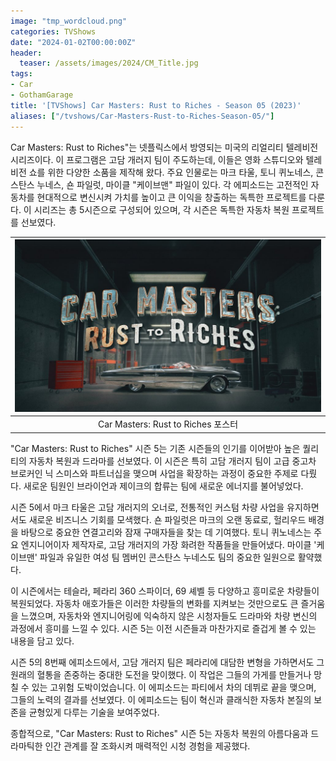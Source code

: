 ```yaml
---
image: "tmp_wordcloud.png"
categories: TVShows
date: "2024-01-02T00:00:00Z"
header:
  teaser: /assets/images/2024/CM_Title.jpg
tags:
- Car
- GothamGarage
title: '[TVShows] Car Masters: Rust to Riches - Season 05 (2023)'
aliases: ["/tvshows/Car-Masters-Rust-to-Riches-Season-05/"]
---
```


Car Masters: Rust to Riches"는 넷플릭스에서 방영되는 미국의 리얼리티 텔레비전 시리즈이다. 이 프로그램은 고담 개러지 팀이 주도하는데, 이들은 영화 스튜디오와 텔레비전 쇼를 위한 다양한 소품을 제작해 왔다. 주요 인물로는 마크 타울, 토니 퀴노네스, 콘스탄스 누네스, 숀 파일럿, 마이클 "케이브맨" 파일이 있다. 각 에피소드는 고전적인 자동차를 현대적으로 변신시켜 가치를 높이고 큰 이익을 창출하는 독특한 프로젝트를 다룬다. 이 시리즈는 총 5시즌으로 구성되어 있으며, 각 시즌은 독특한 자동차 복원 프로젝트를 선보였다.​

|![](/assets/images/2024/CM_Title.jpg)|
|:---:|
|Car Masters: Rust to Riches 포스터|

"Car Masters: Rust to Riches" 시즌 5는 기존 시즌들의 인기를 이어받아 높은 퀄리티의 자동차 복원과 드라마를 선보였다. 이 시즌은 특히 고담 개러지 팀이 고급 중고차 브로커인 닉 스미스와 파트너십을 맺으며 사업을 확장하는 과정이 중요한 주제로 다뤘다. 새로운 팀원인 브라이언과 제이크의 합류는 팀에 새로운 에너지를 불어넣었다.

시즌 5에서 마크 타울은 고담 개러지의 오너로, 전통적인 커스텀 차량 사업을 유지하면서도 새로운 비즈니스 기회를 모색했다. 숀 파일럿은 마크의 오랜 동료로, 헐리우드 배경을 바탕으로 중요한 연결고리와 잠재 구매자들을 찾는 데 기여했다. 토니 퀴노네스는 주요 엔지니어이자 제작자로, 고담 개러지의 가장 화려한 작품들을 만들어냈다. 마이클 '케이브맨' 파일과 유일한 여성 팀 멤버인 콘스탄스 누네스도 팀의 중요한 일원으로 활약했다.

이 시즌에서는 테슬라, 페라리 360 스파이더, 69 셰벨 등 다양하고 흥미로운 차량들이 복원되었다. 자동차 애호가들은 이러한 차량들의 변화를 지켜보는 것만으로도 큰 즐거움을 느꼈으며, 자동차와 엔지니어링에 익숙하지 않은 시청자들도 드라마와 차량 변신의 과정에서 흥미를 느낄 수 있다. 시즌 5는 이전 시즌들과 마찬가지로 즐겁게 볼 수 있는 내용을 담고 있다.

시즌 5의 8번째 에피소드에서, 고담 개러지 팀은 페라리에 대담한 변형을 가하면서도 그 원래의 혈통을 존중하는 중대한 도전을 맞이했다. 이 작업은 그들의 가게를 만들거나 망칠 수 있는 고위험 도박이었습니다. 이 에피소드는 파티에서 차의 데뷔로 끝을 맺으며, 그들의 노력의 결과를 선보였다. 이 에피소드는 팀이 혁신과 클래식한 자동차 본질의 보존을 균형있게 다루는 기술을 보여주었다.

종합적으로, "Car Masters: Rust to Riches" 시즌 5는 자동차 복원의 아름다움과 드라마틱한 인간 관계를 잘 조화시켜 매력적인 시청 경험을 제공했다.